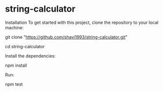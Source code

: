 # string-calculator

Installation
To get started with this project, clone the repository to your local machine:

git clone "https://github.com/shavi1993/string-calculator.git"

cd string-calculator

Install the dependencies:

npm install

Run:

npm test
